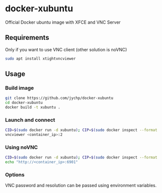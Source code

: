 # docker-xubuntu
Official Docker ubuntu image with XFCE and VNC Server

## Requirements
Only if you want to use VNC client (other solution is noVNC)
```bash
sudo apt install xtightvncviewer
```

## Usage
### Build image
```bash
git clone https://github.com/jychp/docker-xubuntu
cd docker-xubuntu
docker build -t xubuntu .
```

### Launch and connect
```bash
CID=$(sudo docker run -d xubuntu); CIP=$(sudo docker inspect --format '{{ .NetworkSettings.IPAddress }}' $CID); vncviewer $CIP:2
vncviewer <container_ip>:2
```

### Using noVNC
```bash
CID=$(sudo docker run -d xubuntu); CIP=$(sudo docker inspect --format '{{ .NetworkSettings.IPAddress }}' $CID); vncviewer $CIP:2
echo "http://<container_ip>:6901"
```

### Options

VNC password and resolution can be passed using environment variables.
